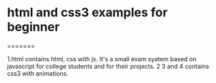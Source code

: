 # html and css3 examples for beginner
=======

1.html contains html, css with js. It's a small exam syatem based on javascript for college students and for their projects.
2 3 and 4 contains css3 with animations.

